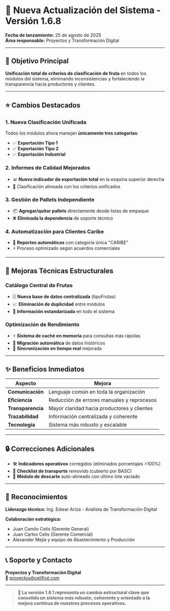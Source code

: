 # 🚀 Nueva Actualización del Sistema - Versión 1.6.8

**Fecha de lanzamiento:** 25 de agosto de 2025  
**Área responsable:** Proyectos y Transformación Digital

---

## 🎯 **Objetivo Principal**

**Unificación total de criterios de clasificación de fruta** en todos los módulos del sistema, eliminando inconsistencias y fortaleciendo la transparencia hacia productores y clientes.

---

## ⭐ **Cambios Destacados**

### **1. Nueva Clasificación Unificada**
Todos los módulos ahora manejan **únicamente tres categorías**:
- ✅ **Exportación Tipo 1**
- ✅ **Exportación Tipo 2** 
- ✅ **Exportación Industrial**

### **2. Informes de Calidad Mejorados**
- 📊 **Nuevo indicador de exportación total** en la esquina superior derecha
- 🔄 Clasificación alineada con los criterios unificados

### **3. Gestión de Pallets Independiente**
- 📦 **Agregar/quitar pallets** directamente desde listas de empaque
- ❌ **Eliminada la dependencia** de soporte técnico

### **4. Automatización para Clientes Caribe**
- 🤖 **Reportes automáticos** con categoría única "CARIBE"
- ⚡ Proceso optimizado según acuerdos comerciales

---

## 🔧 **Mejoras Técnicas Estructurales**

### **Catálogo Central de Frutas**
- 🗄️ **Nueva base de datos centralizada** (tipoFrutas)
- 📈 **Eliminación de duplicidad** entre módulos
- 🎯 **Información estandarizada** en todo el sistema

### **Optimización de Rendimiento**
- ⚡ **Sistema de caché en memoria** para consultas más rápidas
- 🔄 **Migración automática** de datos históricos
- 📱 **Sincronización en tiempo real** mejorada

---

## ✨ **Beneficios Inmediatos**

| **Aspecto** | **Mejora** |
|-------------|------------|
| **Comunicación** | Lenguaje común en toda la organización |
| **Eficiencia** | Reducción de errores manuales y reprocesos |
| **Transparencia** | Mayor claridad hacia productores y clientes |
| **Trazabilidad** | Información centralizada y coherente |
| **Tecnología** | Sistema más robusto y escalable |

---

## 🔒 **Correcciones Adicionales**

- 🛠️ **Indicadores operativos** corregidos (eliminados porcentajes >100%)
- 🚛 **Checklist de transporte** removido (cubierto por BASC)
- 📍 **Módulo de descarte** auto-alineado con último lote vaciado

---

## 👥 **Reconocimientos**

**Liderazgo técnico:** Ing. Edwar Ariza - Analista de Transformación Digital

**Colaboración estratégica:**
- Juan Camilo Celis (Gerente General)
- Juan Carlos Celis (Gerente Comercial)  
- Alexander Mejía y equipo de Abastecimiento y Producción

---

## 📞 **Soporte y Contacto**

**Proyectos y Transformación Digital**  
📧 proyectos@celifrut.com  

---

> **🌟 La versión 1.6.1 representa un cambio estructural clave que consolida un sistema más robusto, coherente y orientado a la mejora continua de nuestros procesos operativos.**